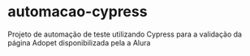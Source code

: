 # automacao-cypress
Projeto de automação de teste utilizando Cypress para a validação da página Adopet disponibilizada pela a Alura
